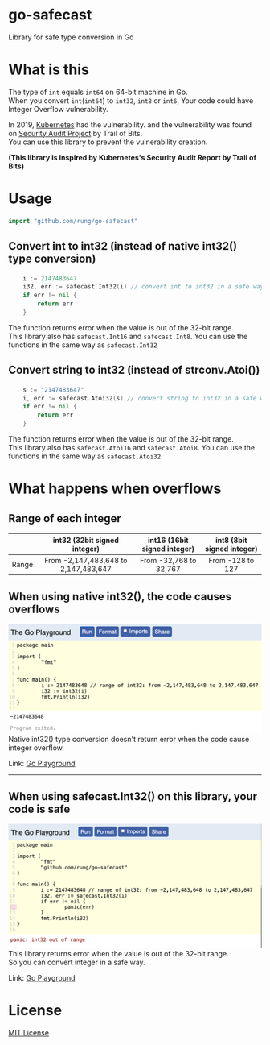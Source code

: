 # go-safecast
Library for safe type conversion in Go

# What is this
The type of `int` equals `int64` on 64-bit machine in Go.  
When you convert `int`(`int64`) to `int32`, `int8` or `int6`, Your code could have Integer Overflow vulnerability.

In 2019, [Kubernetes](https://kubernetes.io/) had the vulnerability. and the vulnerability was found on [Security Audit Project](https://github.com/kubernetes/community/blob/master/sig-security/security-audit-2019/findings/Kubernetes%20Final%20Report.pdf) by Trail of Bits.  
You can use this library to prevent the vulnerability creation.

**(This library is inspired by Kubernetes's Security Audit Report by Trail of Bits)**

# Usage

```go
import "github.com/rung/go-safecast"
```

## Convert int to int32 (instead of native int32() type conversion)
```go
	i := 2147483647
	i32, err := safecast.Int32(i) // convert int to int32 in a safe way
	if err != nil {
		return err
	}
```
The function returns error when the value is out of the 32-bit range.  
This library also has `safecast.Int16` and `safecast.Int8`. You can use the functions in the same way as `safecast.Int32`

## Convert string to int32 (instead of strconv.Atoi())
```go
	s := "2147483647"
	i, err := safecast.Atoi32(s) // convert string to int32 in a safe way
	if err != nil {
		return err
	}
```
The function returns error when the value is out of the 32-bit range.  
This library also has `safecast.Atoi16` and `safecast.Atoi8`. You can use the functions in the same way as `safecast.Atoi32`  

# What happens when overflows
## Range of each integer
|       | int32 (32bit signed integer)         | int16 (16bit signed integer) | int8 (8bit signed integer) | 
| :---: | :----------------------------------: | :--------------------------: | :------------------------: | 
| Range | From -2,147,483,648 to 2,147,483,647 | From -32,768 to 32,767       | From -128 to 127           | 

## When using native int32(), the code causes overflows
[<img src="img/native-int32.png" width="700px">](https://play.golang.org/p/tyATM4dL33x)  
Native int32() type conversion doesn't return error when the code cause integer overflow.

Link: [Go Playground](https://play.golang.org/p/tyATM4dL33x)

---

## When using safecast.Int32() on this library, your code is safe
[<img src="img/safecast-int32.png" width="700px">](https://play.golang.org/p/1xeeyt-feLI)  
This library returns error when the value is out of the 32-bit range.  
So you can convert integer in a safe way.  

Link: [Go Playground](https://play.golang.org/p/1xeeyt-feLI)

# License
[MIT License](LICENSE)
